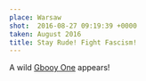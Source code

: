 ```yaml
---
place: Warsaw
shot:  2016-08-27 09:19:39 +0000
taken: August 2016
title: Stay Rude! Fight Fascism!
---
```


A wild [Gbooy One](https://www.instagram.com/gbooyone/) appears!
